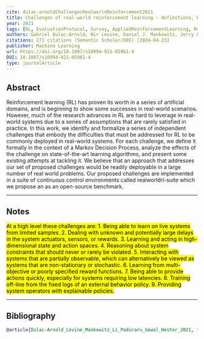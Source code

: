 ```yaml
---
cite: dulac-arnoldChallengesRealworldReinforcement2021 
title: Challenges of real-world reinforcement learning - definitions, benchmarks and analysis
year: 2021
tags: [RL, EvaluationProtocol, Survey, AppliedReinforcementLearning, RealWorld]
authors: Gabriel Dulac-Arnold, Nir Levine, Daniel J. Mankowitz, Jerry Li, Cosmin Paduraru, Sven Gowal, Todd Hester
citations: 271 citations (Semantic Scholar/DOI) [2024-04-23]
publisher: Machine Learning
url: https://doi.org/10.1007/s10994-021-05961-4
DOI: 10.1007/s10994-021-05961-4
type: journalArticle
---
```


## Abstract 
Reinforcement learning (RL) has proven its worth in a series of artificial domains, and is beginning to show some successes in real-world scenarios. However, much of the research advances in RL are hard to leverage in real-world systems due to a series of assumptions that are rarely satisfied in practice. In this work, we identify and formalize a series of independent challenges that embody the difficulties that must be addressed for RL to be commonly deployed in real-world systems. For each challenge, we define it formally in the context of a Markov Decision Process, analyze the effects of the challenge on state-of-the-art learning algorithms, and present some existing attempts at tackling it. We believe that an approach that addresses our set of proposed challenges would be readily deployable in a large number of real world problems. Our proposed challenges are implemented in a suite of continuous control environments called realworldrl-suite which we propose an as an open-source benchmark.


---
## Notes

<mark class="customZot-Blue ">At a high level these challenges are: 1. Being able to learn on live systems from limited samples.  2. Dealing with unknown and potentially large delays in the system actuators, sensors, or rewards.  3. Learning and acting in high-dimensional state and action spaces.  4. Reasoning about system constraints that should never or rarely be violated.  5. Interacting with systems that are partially observable, which can alternatively be viewed as systems that are non-stationary or stochastic.  6. Learning from multi-objective or poorly specified reward functions.  7. Being able to provide actions quickly, especially for systems requiring low latencies.  8. Training off-line from the fixed logs of an external behavior policy.  9. Providing system operators with explainable policies.</mark>
 >


---
## Bibliography

```bibtex
@article{Dulac-Arnold_Levine_Mankowitz_Li_Paduraru_Gowal_Hester_2021, title={Challenges of real-world reinforcement learning - definitions, benchmarks and analysis}, volume={110}, ISSN={1573-0565}, DOI={[10.1007/s10994-021-05961-4](https://doi.org/10.1007/s10994-021-05961-4)}, abstractNote={Reinforcement learning (RL) has proven its worth in a series of artificial domains, and is beginning to show some successes in real-world scenarios. However, much of the research advances in RL are hard to leverage in real-world systems due to a series of assumptions that are rarely satisfied in practice. In this work, we identify and formalize a series of independent challenges that embody the difficulties that must be addressed for RL to be commonly deployed in real-world systems. For each challenge, we define it formally in the context of a Markov Decision Process, analyze the effects of the challenge on state-of-the-art learning algorithms, and present some existing attempts at tackling it. We believe that an approach that addresses our set of proposed challenges would be readily deployable in a large number of real world problems. Our proposed challenges are implemented in a suite of continuous control environments called realworldrl-suite which we propose an as an open-source benchmark.}, note={271 citations (Semantic Scholar/DOI) [2024-04-23]}, number={9}, journal={Machine Learning}, author={Dulac-Arnold, Gabriel and Levine, Nir and Mankowitz, Daniel J. and Li, Jerry and Paduraru, Cosmin and Gowal, Sven and Hester, Todd}, year={2021}, month=sep, pages={2419–2468}, language={en} }
```
